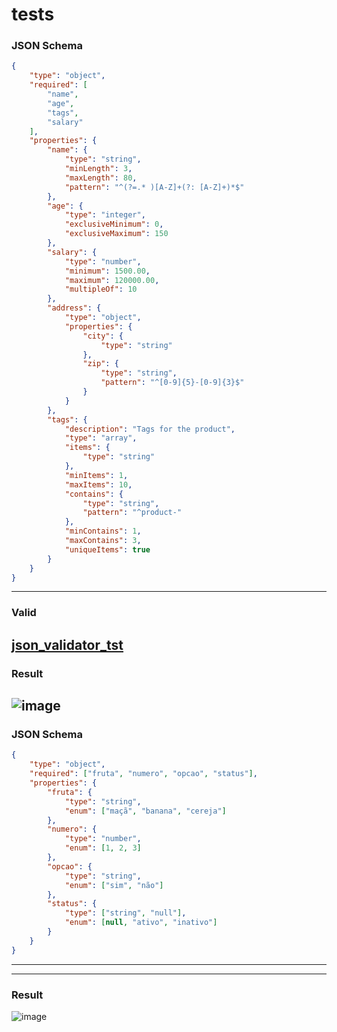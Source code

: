 # tests

### JSON Schema
```json
{
    "type": "object",
    "required": [
        "name",
        "age",
        "tags",
        "salary"
    ],
    "properties": {
        "name": {
            "type": "string",
            "minLength": 3,
            "maxLength": 80,
            "pattern": "^(?=.* )[A-Z]+(?: [A-Z]+)*$"
        },
        "age": {
            "type": "integer",
            "exclusiveMinimum": 0,
            "exclusiveMaximum": 150
        },
        "salary": {
            "type": "number",
            "minimum": 1500.00,
            "maximum": 120000.00,
            "multipleOf": 10
        },
        "address": {
            "type": "object",
            "properties": {
                "city": {
                    "type": "string"
                },
                "zip": {
                    "type": "string",
                    "pattern": "^[0-9]{5}-[0-9]{3}$"
                }
            }
        },
        "tags": {
            "description": "Tags for the product",
            "type": "array",
            "items": {
                "type": "string"
            },
            "minItems": 1,
            "maxItems": 10,
            "contains": {
                "type": "string",
                "pattern": "^product-"
            },
            "minContains": 1,
            "maxContains": 3,
            "uniqueItems": true
        }
    }
}
```
---
### Valid
[json_validator_tst](https://github.com/naldodj/naldodj-hb-json-validator/blob/main/src/tst/json_validator_tst.prg)
---
### Result
![image](https://github.com/user-attachments/assets/9643c30e-d585-45f7-bc4b-0a25d198a1f1)
---
### JSON Schema
```json
{
    "type": "object",
    "required": ["fruta", "numero", "opcao", "status"],
    "properties": {
        "fruta": {
            "type": "string",
            "enum": ["maçã", "banana", "cereja"]
        },
        "numero": {
            "type": "number",
            "enum": [1, 2, 3]
        },
        "opcao": {
            "type": "string",
            "enum": ["sim", "não"]
        },
        "status": {
            "type": ["string", "null"],
            "enum": [null, "ativo", "inativo"]
        }
    }
}
```
---
---
### Result
![image](https://github.com/user-attachments/assets/cb1c3d02-df28-4f05-979a-d1bf7094478b)
